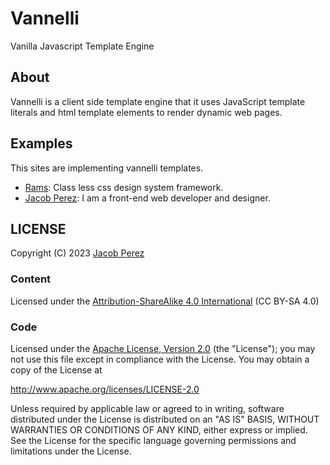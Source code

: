 # Vannelli

Vanilla Javascript Template Engine

## About

Vannelli is a client side template engine that it uses JavaScript template literals
and html template elements to render dynamic web pages.

## Examples

This sites are implementing vannelli templates.

- [Rams](https://jacobxperez.github.io/rams/):  Class less css design system framework.
- [Jacob Perez](https://jacobxperez.github.io/blog/): I am a front-end web developer and designer.

## LICENSE

Copyright (C) 2023 [Jacob Perez](https://github.com/jacobxperez)

### Content

Licensed under the [Attribution-ShareAlike 4.0 International](https://creativecommons.org/licenses/by-sa/4.0/) (CC BY-SA 4.0)

### Code

Licensed under the [Apache License, Version 2.0](http://www.apache.org/licenses/LICENSE-2.0) (the "License");
you may not use this file except in compliance with the License.
You may obtain a copy of the License at

<http://www.apache.org/licenses/LICENSE-2.0>

Unless required by applicable law or agreed to in writing, software
distributed under the License is distributed on an "AS IS" BASIS,
WITHOUT WARRANTIES OR CONDITIONS OF ANY KIND, either express or implied.
See the License for the specific language governing permissions and
limitations under the License.
